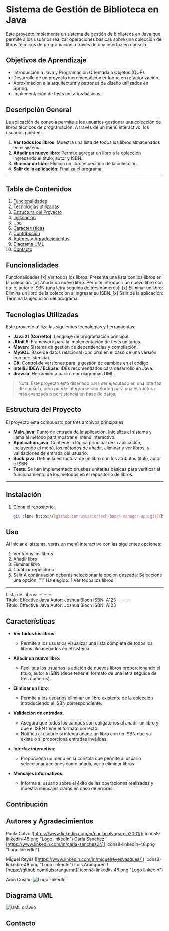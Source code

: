 # Sistema de Gestión de Biblioteca en Java

Este proyecto implementa un sistema de gestión de biblioteca en Java que permite a los usuarios realizar operaciones básicas sobre una colección de libros técnicos de programación a través de una interfaz en consola.

## Objetivos de Aprendizaje

- Introducción a Java y Programación Orientada a Objetos (OOP).
- Desarrollo de un proyecto incremental con enfoque en refactorización.
- Aproximación a la arquitectura y patrones de diseño utilizados en Spring.
- Implementación de tests unitarios básicos.

## Descripción General

La aplicación de consola permite a los usuarios gestionar una colección de libros técnicos de programación. A través de un menú interactivo, los usuarios pueden:

1. **Ver todos los libros**: Muestra una lista de todos los libros almacenados en el sistema.
2. **Añadir un nuevo libro**: Permite agregar un libro a la colección ingresando el título, autor y ISBN.
3. **Eliminar un libro**: Elimina un libro específico de la colección.
4. **Salir de la aplicación**: Finaliza el programa.

---

## Tabla de Contenidos

1. [Funcionalidades](#funcionalidades)
2. [Tecnologías utilizadas](#tecnologias-utilizadas)
3. [Estructura del Proyecto](#estructura-del-proyecto)
4. [Instalación](#instalación)
5. [Uso](#uso)
6. [Características](#características)
7. [Contribución](#contribución)
8. [Autores y Agradecimientos](#autores-y-agradecimientos)
9. [Diagrama UML](#diagrama-UML)
10. [Contacto](#contacto)

## Funcionalidades

Funcionalidades
[x] Ver todos los libros: Presenta una lista con los libros en la colección.
[x] Añadir un nuevo libro: Permite introducir un nuevo libro con título, autor e ISBN (una letra seguida de tres números).
[x] Eliminar un libro: Elimina un libro de la colección al ingresar su ISBN.
[x] Salir de la aplicación: Termina la ejecución del programa.

## Tecnologías Utilizadas

Este proyecto utiliza las siguientes tecnologías y herramientas:

- **Java 21 (Corretto)**: Lenguaje de programación principal.
- **JUnit 5**: Framework para la implementación de tests unitarios.
- **Maven**: Sistema de gestión de dependencias y compilación.
- **MySQL**: Base de datos relacional (opcional en el caso de una versión con persistencia).
- **Git**: Control de versiones para la gestión de cambios en el código.
- **IntelliJ IDEA / Eclipse**: IDEs recomendados para desarrollo en Java.
- **draw.io**: Herramienta para crear diagramas UML.

> Nota: Este proyecto está diseñado para ser ejecutado en una interfaz de consola, pero puede integrarse con Spring para una estructura más avanzada o persistencia en base de datos.


## Estructura del Proyecto

El proyecto está compuesto por tres archivos principales:

- **Main.java**: Punto de entrada de la aplicación. Inicializa el sistema y llama al método para mostrar el menú interactivo.
- **Application.java**: Contiene la lógica principal de la aplicación, incluyendo el menú, los métodos de añadir, eliminar y ver libros, y validaciones de entrada del usuario.
- **Book.java**: Define la estructura de un libro con los atributos título, autor e ISBN.
- **Tests**: Se han implementado pruebas unitarias básicas para verificar el funcionamiento de los métodos en el repositorio de libros. 
---

## Instalación

1. Clona el repositorio:
   ```bash
   git clone https://[github.com/usuario/tech-books-manager-app.git](https://github.com/ElClubDeLas5API/techBookManagmentApp.git)
## Uso
Al iniciar el sistema, verás un menú interactivo con las siguientes opciones:
  1. Ver todos los libros
  2. Añadir libro
  3. Eliminar libro
  4. Cambiar repositorio
  5. Salir
A continuación deberás seleccionar la opción deseada:
    Seleccione una opción: "1"
Ha elegido: 
  1.Ver todos los libros 
  ------------------------------------------
  
  Lista de Libros: 
      ··········       
  Titulo: Effective Java
  Autor: Joshua Bloch
  ISBN: A123
      ··········       
  Titulo: Effective Java
  Autor: Joshua Bloch
  ISBN: A123


## Características

- **Ver todos los libros**: 
  - Permite a los usuarios visualizar una lista completa de todos los libros almacenados en el sistema.

- **Añadir un nuevo libro**: 
  - Facilita a los usuarios la adición de nuevos libros proporcionando el título, autor e ISBN (debe tener el formato de una letra seguida de tres números).

- **Eliminar un libro**: 
  - Permite a los usuarios eliminar un libro existente de la colección introduciendo el ISBN correspondiente.

- **Validación de entradas**: 
  - Asegura que todos los campos son obligatorios al añadir un libro y que el ISBN tiene el formato correcto.
  - Notifica al usuario si intenta añadir un libro con un ISBN que ya existe o si proporciona entradas inválidas.

- **Interfaz interactiva**: 
  - Proporciona un menú en la consola que permite al usuario seleccionar acciones como añadir, ver o eliminar libros.

- **Mensajes informativos**: 
  - Informa al usuario sobre el éxito de las operaciones realizadas y muestra mensajes claros en caso de errores.

## Contribución



## Autores y Agradecimientos

Paula Calvo ![https://www.linkedin.com/in/paulacalvogarcia2001/]( icons8-linkedin-48.png "Logo linkedIn")
Carla Sanchez ![https://www.linkedin.com/in/carla-sanchez24]( icons8-linkedin-48.png "Logo linkedIn")

Miguel Reyes ![https://www.linkedin.com/in/miguelreyesvasquez/]( icons8-linkedin-48.png "Logo linkedIn")
Luis Aranguren ![https://github.com/luisarangurnn]( icons8-linkedin-48.png "Logo linkedIn")

Aron Cosmo  ![]( icons8-linkedin-48.png "Logo linkedIn")




## Diagrama UML

![UML drawio](https://github.com/user-attachments/assets/68f4b7dd-e3cd-49c3-a67e-cd2df8e528fd)




## Contacto



